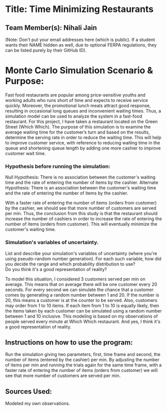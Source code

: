 
# Title: Time Minimizing Restaurants

## Team Member(s): Nihali Jain
(Note: Don't put your email addresses here (which is public).  If a student wants their NAME hidden as well, due to optional FERPA regulations, they can be listed purely by their GitHub ID).

# Monte Carlo Simulation Scenario & Purpose:

Fast food restaurants are popular among price-sensitive youths and working adults who runs short of time and expects to receive service quickly. Moreover, the promotional lunch meals attract good response, resulting in occasional long queues and inconvenient waiting times. Thus, a simulation model can be used to analyze the system in a fast-food restaurant. For this project, I have taken a restaurant located on the Green Street (Which Which). The purpose of this simulation is to examine the average waiting time for the customer’s turn and based on the results, determine the serving rate in order to reduce the waiting time. This will help to improve customer service, with reference to reducing waiting time in the queue and shortening queue length by adding one more cashier to improve customer wait time.
### Hypothesis before running the simulation:

Null Hypothesis: There is no association between the customer's waiting time and the rate of entering the number of items by the cashier.
Alternate Hypothesis:  There is an association between the customer's waiting time and the rate of entering the number of items by the cashier.

With a faster rate of entering the number of items (orders from customer) by the cashier, we should see that more number of customers are served per min. Thus, the conclusion from this study is that the restaurant should increase the number of cashiers in order to increase the rate of entering the number of items (orders from customer). This will eventually minimize the customer's waiting time. 

### Simulation's variables of uncertainty. 
List and describe your simulation's variables of uncertainty (where you're using pseudo-random number generation). 
For each such variable, how did you decide the range and which probability distribution to use?  
Do you think it's a good representation of reality?

To model this situation, I considered 3 customers served per min on average. This means that on average there will be one customer every 20 seconds. For every second we can simulate the chance that a customer comes by generating a random number between 1 and 20. If the number is 20, this means a customer is at the counter to be served. Also, customers may order from 1 to 10 items. If each item from 1 to 10 is equally likely, then the items taken by each customer can be simulated using a random number between 1 and 10 inclusive. This modeling is based on my observations of people served every minute at Which Which restaurant.  And yes, I think it's a good representation of reality. 
## Instructions on how to use the program:

Run the simulation giving two parameters, first, time frame and second, the number of items (entered by the cashier) per min. By adjusting the number of items per min and running the trials again for the same time frame, with a faster rate of entering the number of items (orders from customer) we will see that more number of customers are served per min.
## Sources Used:
Modeled my own observations.

